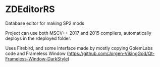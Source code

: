 # ZDEditorRS
Database editor for making SP2 mods

Project can use both MSCV++ 2017 and 2015 compilers, automatically deploys in the rdeployed folder.

Uses Firebird, and some interface made by mostly copying GolemLabs code and Frameless Window 
(https://github.com/Jorgen-VikingGod/Qt-Frameless-Window-DarkStyle)
